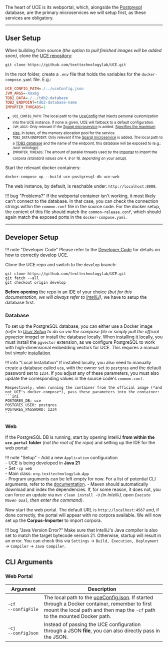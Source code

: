 The heart of UCE is its webportal, which, alongside the [Postgresql](#TODO) database, are the primary microservices we will setup first, as these services are obligatory.

<hr/>

## User Setup

When building from source *(the option to pull finished images will be added soon)*, clone the [UCE repository](https://github.com/texttechnologylab/UCE):

```
git clone https://github.com/texttechnologylab/UCE.git
```

In the root folder, create a `.env` file that holds the variables for the `docker-compose.yaml` file. E.g.:

```ini title=".env"
UCE_CONFIG_PATH=./../uceConfig.json
JVM_ARGS=-Xmx8g
TDB2_DATA=./../tdb2-database
TDB2_ENDPOINT=tdb2-database-name
IMPORTER_THREADS=1
```

- <sup>`UCE_CONFIG_PATH`: The local path to the [UceConfig](#TODO) that injects personal customization into the UCE instance. If none is given, UCE will fallback to a default configuration.</sup>
- <sup>`JVM_ARGS`: Only relevant if the [Sparql microservice](#TODO) is added. [Specifies the maximum size](https://docs.oracle.com/javase/7/docs/technotes/tools/solaris/java.html), in bytes, of the memory allocation pool for the service.</sup>
- <sup>`TDB2_DATA/ENDPOINT`: Only relevant if the [Sparql microservice](#TODO) is added. The local path to a [TDB2 database](https://jena.apache.org/documentation/tdb2/) and the name of the endpoint, this database will be exposed to (e.g.: */uce-ontology*).</sup>
- <sup>`IMPORTER_THREADS`: The amount of parallel threads used by the [Importer](#TODO) to import the corpora *(standard values are 4, 8 or 16, depending on your setup)*.</sup>


Start the relevant docker containers:

```
docker-compose up --build uce-postgresql-db uce-web
```

The web instance, by default, is reachable under: `http://localhost:8008`.

!!! bug "Problems?" 
    If the webportal container isn't working, it most likely can't connect to the database. In that case, you can check the connection strings within the `common.conf` file in the source code. For the docker setup, the content of this file should match the `common-release.conf`, which should again match the exposed ports in the `docker-compose.yaml`.

<hr />

## Developer Setup

!!! note "Developer Code"
    Please refer to the [Developer Code](#TODO) for details on how to correctly develop UCE.

Clone the UCE repo and switch to the `develop` branch:

```
git clone https://github.com/texttechnologylab/UCE.git
git fetch --all
git checkout origin develop
```

**Before opening** the repo in an IDE of your choice *(but for this documentation, we will always refer to [IntelliJ](https://www.jetbrains.com/de-de/idea/))*, we have to setup the database first.

### Database

To set up the PostgreSQL database, you can either use a Docker image *(refer to [User Setup](#user-setup) to do so via the compose file or simply pull the official [pgvector](https://hub.docker.com/r/pgvector/pgvector/tags?name=pg16&ordering=name) image)* or install the database locally. When [installing it locally](https://www.postgresql.org/download/), you must install the `pgvector` extension, as we configure PostgreSQL to work with high-dimensional embedding vectors for UCE. This requires a manual but simple [installation](https://github.com/pgvector/pgvector).

!!! info "Local Installation"
    If installed locally, you also need to manually create a database called `uce`, with the owner set to `postgres` and the default password set to `1234`. If you adjust any of these parameters, you must also update the corresponding values in the source code's `common.conf`.

    Respectively, when running the container from the official image (*and not UCE's docker-compose*), pass these parameters into the container:
    ```ini
    POSTGRES_DB: uce
    POSTGRES_USER: postgres
    POSTGRES_PASSWORD: 1234
    ```

### Web

If the PostgreSQL DB is running, start by opening IntelliJ **from within the `uce.portal` folder** *(not the root of the repo)* and setting up the IDE for the web portal:

!!! note "Setup"
    - Add a new `Application` configuration  
    - UCE is being developed in **Java 21**  
    - Set `-cp web`  
    - Main class: `org.texttechnologylab.App`  
    - Program arguments can be left empty for now. For a list of potential CLI arguments, refer to the [documentation](#cli-arguments).
    - Maven should automatically download and index the dependencies. If, for some reason, it does not, you can force an update via `mvn clean install -U` *(in IntelliJ, open `Execute Maven Goal`, then enter the command)*.

Now start the web portal. The default URL is `http://localhost:4567` and, if done correctly, the portal will appear with no corpora available. We will now set up the **Corpus-Importer** to import corpora.

!!! bug "Java Version Error?"
    Make sure that IntelliJ's Java compiler is also set to match the target bytecode version 21. Otherwise, startup will result in an error. You can check this via `Settings` → `Build, Execution, Deployment` → `Compiler` → `Java Compiler`.

## CLI Arguments

### Web Portal

| <div style="width:100px">Argument</div> | Description |
|---------|-------------|
| `-cf` <br/> `--configFile` | The local path to the [uceConfig.json](#TODO). If started through a Docker container, remember to first mount the local path and then map the `-cf` path to the mounted Docker path. |
| `-cj` <br/> `--configJson` | Instead of passing the UCE configuration through a JSON **file**, you can also directly pass in the JSON. |







